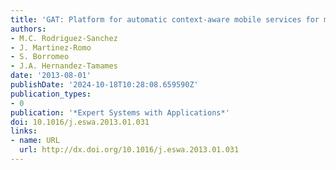```yaml
---
title: 'GAT: Platform for automatic context-aware mobile services for m-tourism'
authors:
- M.C. Rodriguez-Sanchez
- J. Martinez-Romo
- S. Borromeo
- J.A. Hernandez-Tamames
date: '2013-08-01'
publishDate: '2024-10-18T10:28:08.659590Z'
publication_types:
- 0
publication: '*Expert Systems with Applications*'
doi: 10.1016/j.eswa.2013.01.031
links:
- name: URL
  url: http://dx.doi.org/10.1016/j.eswa.2013.01.031
---
```

